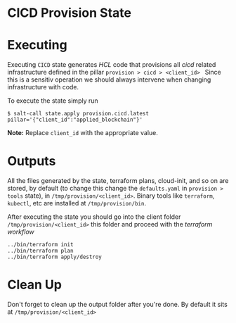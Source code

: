 # CICD Provision State

# Executing
Executing `CICD` state generates *HCL* code that provisions all *cicd* related infrastructure defined in the pillar `provision > cicd > <client_id> ` Since this is a  sensitiv operation we should always intervene when changing infrastructure with code.

To execute the state simply run

```
$ salt-call state.apply provision.cicd.latest pillar='{"client_id":"applied_blockchain"}'
```

**Note:** Replace `client_id` with the appropriate value.

# Outputs
All the files generated by the state, terraform plans, cloud-init, and so on are stored, by default (to change this change the `defaults.yaml` in `provision > tools` state), in `/tmp/provision/<client_id>`. Binary tools like `terraform`, `kubectl`, etc are installed at `/tmp/provision/bin`.

After executing the state you should go into the client folder `/tmp/provision/<client_id>` this folder and proceed with the *terraform workflow*

```
../bin/terraform init
../bin/terraform plan
../bin/terraform apply/destroy
```
# Clean Up

Don't forget to clean up the output folder after you're done. By default it sits at `/tmp/provision/<client_id>`
